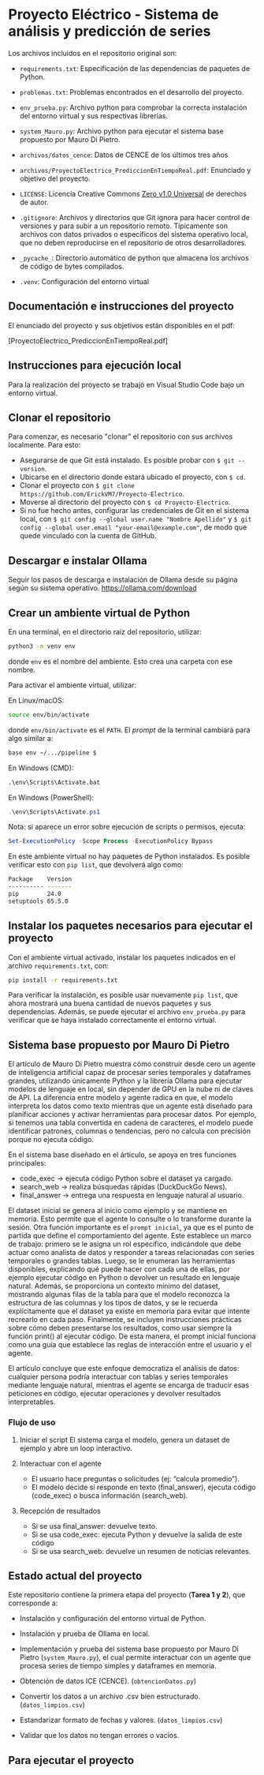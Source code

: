# Proyecto Eléctrico - Sistema de análisis y predicción de series

Los archivos incluidos en el repositorio original son:

- `requirements.txt`: Especificación de las dependencias de paquetes de Python.
- `problemas.txt`: Problemas encontrados en el desarrollo del proyecto.
- `env_prueba.py`: Archivo python para comprobar la correcta instalación del entorno virtual y sus respectivas librerías.
- `system_Mauro.py`: Archivo python para ejecutar el sistema base propuesto por Mauro Di Pietro.
  
- `archivos/datos_cence`:  Datos de CENCE de los últimos tres años
- `archivos/ProyectoElectrico_PrediccionEnTiempoReal.pdf`: Enunciado y objetivo del proyecto.
 
- `LICENSE`: Licencia Creative Commons [Zero v1.0 Universal](https://creativecommons.org/publicdomain/zero/1.0/deed.es) de derechos de autor.
- `.gitignore`: Archivos y directorios que Git ignora para hacer control de versiones y para subir a un repositorio remoto. Típicamente son archivos con datos privados o específicos del sistema operativo local, que no deben reproducirse en el repositorio de otros desarrolladores.
- `_pycache_`: Directorio automático de python que almacena los archivos de código de bytes compilados.
- `.venv`: Configuración del entorno virtual

## Documentación e instrucciones del proyecto

El enunciado del proyecto y sus objetivos están disponibles en el pdf:

[ProyectoElectrico_PrediccionEnTiempoReal.pdf]

## Instrucciones para ejecución local

Para la realización del proyecto se trabajó en Visual Studio Code bajo un entorno virtual.


## Clonar el repositorio

Para comenzar, es necesario "clonar" el repositorio con sus archivos localmente. Para esto:

- Asegurarse de que Git está instalado. Es posible probar con `$ git --version`.
- Ubicarse en el directorio donde estará ubicado el proyecto, con `$ cd`.
- Clonar el proyecto con `$ git clone https://github.com/ErickVM7/Proyecto-Electrico`.
- Moverse al directorio del proyecto con `$ cd Proyecto-Electrico`.
- Si no fue hecho antes, configurar las credenciales de Git en el sistema local, con `$ git config --global user.name "Nombre Apellido"` y `$ git config --global user.email "your-email@example.com"`, de modo que quede vinculado con la cuenta de GitHub.

## Descargar e instalar Ollama

Seguir los pasos de descarga e instalación de Ollama desde su página según su sistema operativo. 
https://ollama.com/download

## Crear un ambiente virtual de Python

En una terminal, en el directorio raíz del repositorio, utilizar:

```bash
python3 -m venv env
```

donde `env` es el nombre del ambiente. Esto crea una carpeta con ese nombre.

Para activar el ambiente virtual, utilizar:

En Linux/macOS:
```bash
source env/bin/activate
```

donde `env/bin/activate` es el `PATH`. El *prompt* de la terminal cambiará para algo similar a:

```bash
base env ~/.../pipeline $
```
En Windows (CMD):
```cmd
.\env\Scripts\Activate.bat
```

En Windows (PowerShell):
```powershell
.\env\Scripts\Activate.ps1
```

Nota: si aparece un error sobre ejecución de scripts o permisos, ejecuta: 
```powershell
Set-ExecutionPolicy -Scope Process -ExecutionPolicy Bypass
```


En este ambiente virtual no hay paquetes de Python instalados. Es posible verificar esto con `pip list`, que devolverá algo como:

```bash
Package    Version
---------- -------
pip        24.0
setuptools 65.5.0
```

## Instalar los paquetes necesarios para ejecutar el proyecto

Con el ambiente virtual activado, instalar los paquetes indicados en el archivo `requirements.txt`, con:

```bash
pip install -r requirements.txt
```

Para verificar la instalación, es posible usar nuevamente `pip list`, que ahora mostrará una buena cantidad de nuevos paquetes y sus dependencias. Además, se puede ejecutar el archivo `env_prueba.py` para verificar que se haya instalado correctamente el entorno virtual.

## Sistema base propuesto por Mauro Di Pietro

El artículo de Mauro Di Pietro muestra cómo construir desde cero un agente de inteligencia artificial capaz de procesar series temporales y dataframes grandes, utilizando únicamente Python y la librería Ollama para ejecutar modelos de lenguaje en local, sin depender de GPU en la nube ni de claves de API. La diferencia entre modelo y agente radica en que, el modelo interpreta los datos como texto mientras que un agente está diseñado para planificar acciones y activar herramientas para procesar datos. Por ejemplo, si tenemos una tabla convertida en cadena de caracteres, el modelo puede identificar patrones, columnas o tendencias, pero no calcula con precisión porque no ejecuta código.

En el sistema base diseñado en el árticulo, se apoya en tres funciones principales:

- code_exec → ejecuta código Python sobre el dataset ya cargado.
- search_web → realiza búsquedas rápidas (DuckDuckGo News).
- final_answer → entrega una respuesta en lenguaje natural al usuario.

El dataset inicial se genera al inicio como ejemplo y se mantiene en memoria. Esto permite que el agente lo consulte o lo transforme durante la sesión. Otra función importante es el `prompt inicial`, ya que es el punto de partida que define el comportamiento del agente. Este establece un marco de trabajo: primero se le asigna un rol específico, indicándole que debe actuar como analista de datos y responder a tareas relacionadas con series temporales o grandes tablas. Luego, se le enumeran las herramientas disponibles, explicando qué puede hacer con cada una de ellas, por ejemplo ejecutar código en Python o devolver un resultado en lenguaje natural. Además, se proporciona un contexto mínimo del dataset, mostrando algunas filas de la tabla para que el modelo reconozca la estructura de las columnas y los tipos de datos, y se le recuerda explícitamente que el dataset ya existe en memoria para evitar que intente recrearlo en cada paso. Finalmente, se incluyen instrucciones prácticas sobre cómo deben presentarse los resultados, como usar siempre la función print() al ejecutar código. De esta manera, el prompt inicial funciona como una guía que establece las reglas de interacción entre el usuario y el agente.

El artículo concluye que este enfoque democratiza el análisis de datos: cualquier persona podría interactuar con tablas y series temporales mediante lenguaje natural, mientras el agente se encarga de traducir esas peticiones en código, ejecutar operaciones y devolver resultados interpretables.

### Flujo de uso

1.  Iniciar el script
    El sistema carga el modelo, genera un dataset de ejemplo y abre un
    loop interactivo.
    
2.  Interactuar con el agente

    -   El usuario hace preguntas o solicitudes (ej: “calcula promedio”).
    -   El modelo decide si responde en texto (final_answer), ejecuta
        código (code_exec) o busca información (search_web).

3.  Recepción de resultados

    -   Si se usa final_answer: devuelve texto.
    -   Si se usa code_exec: ejecuta Python y devuelve la salida de este código
    -   Si se usa search_web: devuelve un resumen de noticias
        relevantes.


## Estado actual del proyecto

Este repositorio contiene la primera etapa del proyecto (**Tarea 1 y 2**), que corresponde a:

- Instalación y configuración del entorno virtual de Python.
- Instalación y prueba de Ollama en local.
- Implementación y prueba del sistema base propuesto por Mauro Di Pietro (`system_Mauro.py`), 
  el cual permite interactuar con un agente que procesa series de tiempo simples y dataframes en memoria.

- Obtención de datos ICE (CENCE). (`obtencionDatos.py`)
- Convertir los datos a un archivo .csv bien estructurado. (`datos_limpios.csv`)
- Estandarizar formato de fechas y valores. (`datos_limpios.csv`)
- Validar que los datos no tengan errores o vacíos.



## Para ejecutar el proyecto






